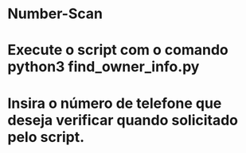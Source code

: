 # Number-Scan

 # Execute o script com o comando python3 find_owner_info.py

 # Insira o número de telefone que deseja verificar quando solicitado pelo script.
